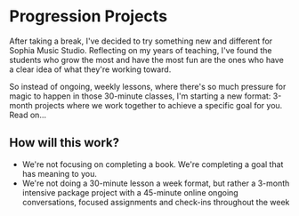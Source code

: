 # Progression Projects
After taking a break, I've decided to try something new and different for Sophia Music Studio. Reflecting on my years of teaching, I've found the students who grow the most and have the most fun are the ones who have a clear idea of what they're working toward.

So instead of ongoing, weekly lessons, where there's so much pressure for magic to happen in those 30-minute classes, I'm starting a new format: 3-month projects where we work together to achieve a specific goal for you. Read on…

## How will this work?

 - We're not focusing on completing a book. We're completing a goal that has meaning to you.
 - We're not doing a 30-minute lesson a week format, but rather a 3-month intensive package project with a 45-minute online ongoing conversations, focused assignments and check-ins throughout the week


<!--stackedit_data:
eyJoaXN0b3J5IjpbLTUwOTIyMTk3NSwtODgzMzM0MDE2LC0yMD
g4NzQ2NjEyXX0=
-->